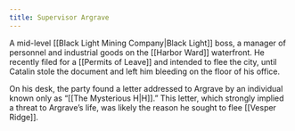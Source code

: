 ```yaml
---
title: Supervisor Argrave
---
```


A mid-level [[Black Light Mining Company|Black Light]] boss, a manager of personnel and industrial goods on the [[Harbor Ward]] waterfront. He recently filed for a [[Permits of Leave]] and intended to flee the city, until Catalin stole the document and left him bleeding on the floor of his office.

On his desk, the party found a letter addressed to Argrave by an individual known only as “[[The Mysterious H|H]].” This letter, which strongly implied a threat to Argrave’s life, was likely the reason he sought to flee [[Vesper Ridge]].
